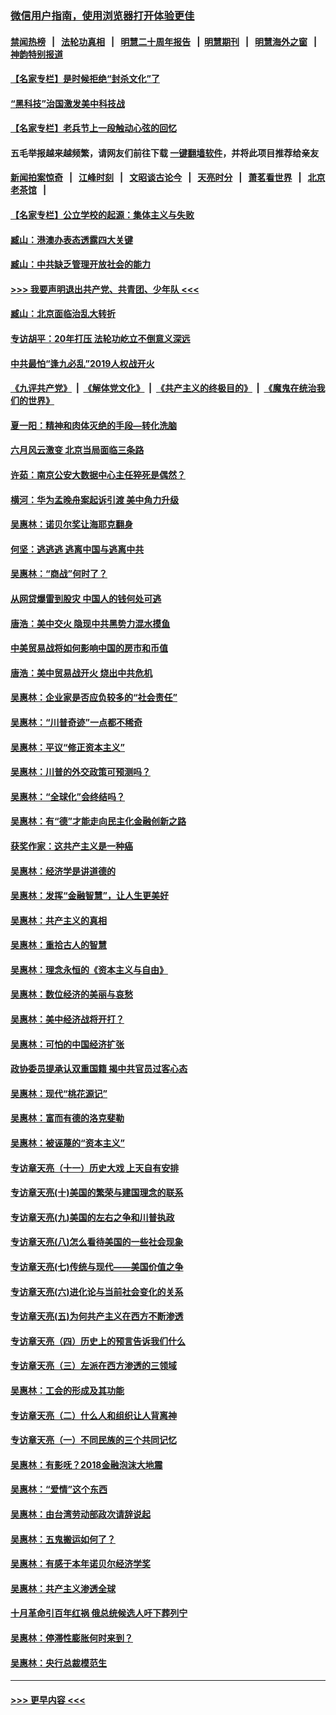### [微信用户指南，使用浏览器打开体验更佳](https://github.com/gfw-breaker/banned-news1/blob/master/indexes/wechat-guide.md?t=0)
#### [禁闻热榜](热点新闻.md?t=0)  &nbsp;&nbsp;|&nbsp;&nbsp; [法轮功真相](https://github.com/gfw-breaker/truth/blob/master/README.md?t=0) &nbsp;&nbsp;|&nbsp;&nbsp; [明慧二十周年报告](https://github.com/gfw-breaker/mh-reports/blob/master/README.md?t=0) &nbsp;&nbsp;|&nbsp;&nbsp;[明慧期刊](https://github.com/gfw-breaker/mh-qikan) &nbsp;&nbsp;|&nbsp;&nbsp; [明慧海外之窗](https://github.com/gfw-breaker/mh-news/blob/master/README.md?t=0) &nbsp;&nbsp;|&nbsp;&nbsp; [神韵特别报道](https://github.com/gfw-breaker/mh-news/blob/master/shenyun.md?t=0)
#### [【名家专栏】是时候拒绝“封杀文化”了](../pages/nsc423/n11814093.md?t=02122122) 
#### [“黑科技”治国激发美中科技战](../pages/nsc423/n11638056.md?t=02122122) 
#### [【名家专栏】老兵节上一段触动心弦的回忆](../pages/nsc423/n11646016.md?t=02122122) 
#### 五毛举报越来越频繁，请网友们前往下载 [一键翻墙软件](https://github.com/gfw-breaker/ssr-accounts)，并将此项目推荐给亲友
#### [新闻拍案惊奇](https://github.com/gfw-breaker/banned-news1/blob/master/pages/link4.md) &nbsp;&nbsp;|&nbsp;&nbsp; [江峰时刻](https://github.com/gfw-breaker/banned-news1/blob/master/pages/link4.md) &nbsp;&nbsp;|&nbsp;&nbsp; [文昭谈古论今](https://github.com/gfw-breaker/banned-news1/blob/master/pages/link4.md) &nbsp;&nbsp;|&nbsp;&nbsp; [天亮时分](https://github.com/gfw-breaker/banned-news1/blob/master/pages/link4.md) &nbsp;&nbsp;|&nbsp;&nbsp; [萧茗看世界](https://github.com/gfw-breaker/banned-news1/blob/master/pages/link4.md) &nbsp;&nbsp;|&nbsp;&nbsp; [北京老茶馆](https://github.com/gfw-breaker/banned-news1/blob/master/pages/link4.md) &nbsp;&nbsp;|&nbsp;&nbsp; 
#### [【名家专栏】公立学校的起源：集体主义与失败](../pages/nsc423/n11601833.md?t=02122122) 
#### [臧山：港澳办表态透露四大关键](../pages/nsc423/n11421628.md?t=02122122) 
#### [臧山：中共缺乏管理开放社会的能力](../pages/nsc423/n11407457.md?t=02122122) 
#### [>>> 我要声明退出共产党、共青团、少年队 <<<](https://github.com/begood0513/goodnews/blob/master/quit/letter.md) 
#### [臧山：北京面临治乱大转折](../pages/nsc423/n11406895.md?t=02122122) 
#### [专访胡平：20年打压 法轮功屹立不倒意义深远](../pages/nsc423/n11398800.md?t=02122122) 
#### [中共最怕“逢九必乱”2019人权战开火](../pages/nsc423/n11385248.md?t=02122122) 
#### [《九评共产党》](https://github.com/begood0513/9ping.md/blob/master/README.md) &nbsp;|&nbsp; [《解体党文化》](../../../../jtdwh.md/blob/master/README.md)  &nbsp;|&nbsp; [《共产主义的终极目的》](../../../../gczydzjmd.md/blob/master/README.md) &nbsp;|&nbsp; [《魔鬼在统治我们的世界》](../../../../mgztzwmdsj.md/blob/master/README.md) 
#### [夏一阳：精神和肉体灭绝的手段—转化洗脑](../pages/nsc423/n11368250.md?t=02122122) 
#### [六月风云激变 北京当局面临三条路](../pages/nsc423/n11313668.md?t=02122122) 
#### [许茹：南京公安大数据中心主任猝死是偶然？](../pages/nsc423/n11064744.md?t=02122122) 
#### [横河：华为孟晚舟案起诉引渡 美中角力升级](../pages/nsc423/n11027230.md?t=02122122) 
#### [吴惠林：诺贝尔奖让海耶克翻身](../pages/nsc423/n10890049.md?t=02122122) 
#### [何坚：逃逃逃 逃离中国与逃离中共](../pages/nsc423/n10592891.md?t=02122122) 
#### [吴惠林：“商战”何时了？](../pages/nsc423/n10573558.md?t=02122122) 
#### [从网贷爆雷到股灾 中国人的钱何处可逃](../pages/nsc423/n10572800.md?t=02122122) 
#### [唐浩：美中交火 隐现中共黑势力混水摸鱼](../pages/nsc423/n10544040.md?t=02122122) 
#### [中美贸易战将如何影响中国的房市和币值](../pages/nsc423/n10543697.md?t=02122122) 
#### [唐浩：美中贸易战开火 烧出中共危机](../pages/nsc423/n10540126.md?t=02122122) 
#### [吴惠林：企业家是否应负较多的“社会责任”](../pages/nsc423/n10535022.md?t=02122122) 
#### [吴惠林：“川普奇迹”一点都不稀奇](../pages/nsc423/n10512808.md?t=02122122) 
#### [吴惠林：平议“修正资本主义”](../pages/nsc423/n10495724.md?t=02122122) 
#### [吴惠林：川普的外交政策可预测吗？](../pages/nsc423/n10462387.md?t=02122122) 
#### [吴惠林：“全球化”会终结吗？](../pages/nsc423/n10452838.md?t=02122122) 
#### [吴惠林：有“德”才能走向民主化金融创新之路](../pages/nsc423/n10432292.md?t=02122122) 
#### [获奖作家：这共产主义是一种癌](../pages/nsc423/n10431541.md?t=02122122) 
#### [吴惠林：经济学是讲道德的](../pages/nsc423/n10398014.md?t=02122122) 
#### [吴惠林：发挥“金融智慧”，让人生更美好](../pages/nsc423/n10375019.md?t=02122122) 
#### [吴惠林：共产主义的真相](../pages/nsc423/n10351394.md?t=02122122) 
#### [吴惠林：重拾古人的智慧](../pages/nsc423/n10337691.md?t=02122122) 
#### [吴惠林：理念永恒的《资本主义与自由》](../pages/nsc423/n10316274.md?t=02122122) 
#### [吴惠林：数位经济的美丽与哀愁](../pages/nsc423/n10292946.md?t=02122122) 
#### [吴惠林：美中经济战将开打？](../pages/nsc423/n10258825.md?t=02122122) 
#### [吴惠林：可怕的中国经济扩张](../pages/nsc423/n10219147.md?t=02122122) 
#### [政协委员提承认双重国籍 揭中共官员过客心态](../pages/nsc423/n10208809.md?t=02122122) 
#### [吴惠林：现代“桃花源记”](../pages/nsc423/n10185234.md?t=02122122) 
#### [吴惠林：富而有德的洛克斐勒](../pages/nsc423/n10142264.md?t=02122122) 
#### [吴惠林：被诬蔑的“资本主义”](../pages/nsc423/n10124816.md?t=02122122) 
#### [专访章天亮（十一）历史大戏 上天自有安排](../pages/nsc423/n10094905.md?t=02122122) 
#### [专访章天亮(十)美国的繁荣与建国理念的联系](../pages/nsc423/n10094899.md?t=02122122) 
#### [专访章天亮(九)美国的左右之争和川普执政](../pages/nsc423/n10094889.md?t=02122122) 
#### [专访章天亮(八)怎么看待美国的一些社会现象](../pages/nsc423/n10094857.md?t=02122122) 
#### [专访章天亮(七)传统与现代——美国价值之争](../pages/nsc423/n10093140.md?t=02122122) 
#### [专访章天亮(六)进化论与当前社会变化的关系](../pages/nsc423/n10092036.md?t=02122122) 
#### [专访章天亮(五)为何共产主义在西方不断渗透](../pages/nsc423/n10083620.md?t=02122122) 
#### [专访章天亮（四）历史上的预言告诉我们什么](../pages/nsc423/n10083606.md?t=02122122) 
#### [专访章天亮（三）左派在西方渗透的三领域](../pages/nsc423/n10081115.md?t=02122122) 
#### [吴惠林：工会的形成及其功能](../pages/nsc423/n10080633.md?t=02122122) 
#### [专访章天亮（二）什么人和组织让人背离神](../pages/nsc423/n10076637.md?t=02122122) 
#### [专访章天亮（一）不同民族的三个共同记忆](../pages/nsc423/n10074188.md?t=02122122) 
#### [吴惠林：有影呒？2018金融泡沫大地震](../pages/nsc423/n10040534.md?t=02122122) 
#### [吴惠林：“爱情”这个东西](../pages/nsc423/n10019423.md?t=02122122) 
#### [吴惠林：由台湾劳动部政次请辞说起](../pages/nsc423/n9979679.md?t=02122122) 
#### [吴惠林：五鬼搬运如何了？](../pages/nsc423/n9925338.md?t=02122122) 
#### [吴惠林：有感于本年诺贝尔经济学奖](../pages/nsc423/n9871883.md?t=02122122) 
#### [吴惠林：共产主义渗透全球](../pages/nsc423/n9812748.md?t=02122122) 
#### [十月革命引百年红祸 俄总统候选人吁下葬列宁](../pages/nsc423/n9810182.md?t=02122122) 
#### [吴惠林：停滞性膨胀何时来到？](../pages/nsc423/n9764136.md?t=02122122) 
#### [吴惠林：央行总裁模范生](../pages/nsc423/n9728134.md?t=02122122) 

----
#### [ >>> 更早内容 <<< ](../indexes/nsc423-earlier.md)

